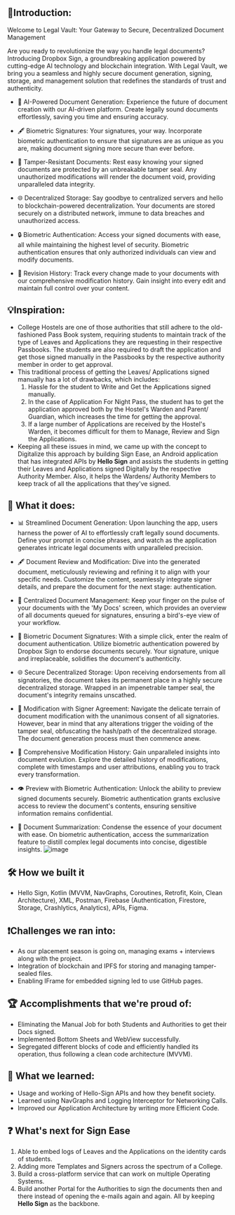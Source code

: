 ## 🥁Introduction:

Welcome to Legal Vault: Your Gateway to Secure, Decentralized Document Management

Are you ready to revolutionize the way you handle legal documents? Introducing Dropbox Sign, a groundbreaking application powered by cutting-edge AI technology and blockchain integration. With Legal Vault, we bring you a seamless and highly secure document generation, signing, storage, and management solution that redefines the standards of trust and authenticity.

- 🤖 AI-Powered Document Generation:
Experience the future of document creation with our AI-driven platform. Create legally sound documents effortlessly, saving you time and ensuring accuracy.

- 🖋️ Biometric Signatures:
Your signatures, your way. Incorporate biometric authentication to ensure that signatures are as unique as you are, making document signing more secure than ever before.

- 🔏 Tamper-Resistant Documents:
Rest easy knowing your signed documents are protected by an unbreakable tamper seal. Any unauthorized modifications will render the document void, providing unparalleled data integrity.

- 🌐 Decentralized Storage:
Say goodbye to centralized servers and hello to blockchain-powered decentralization. Your documents are stored securely on a distributed network, immune to data breaches and unauthorized access.

- 🔒 Biometric Authentication:
Access your signed documents with ease, all while maintaining the highest level of security. Biometric authentication ensures that only authorized individuals can view and modify documents.

- 📜 Revision History:
Track every change made to your documents with our comprehensive modification history. Gain insight into every edit and maintain full control over your content.

## 💡Inspiration:

- College Hostels are one of those authorities that still adhere to the old-fashioned Pass Book system,
  requiring students to maintain track of the type of Leaves and Applications they are requesting in
  their respective Passbooks. The students are also required to draft the application and get those
  signed manually in the Passbooks by the respective authority member in order to get approval.
- This traditional process of getting the Leaves/ Applications signed manually has a lot of drawbacks,
  which includes:
  1. Hassle for the student to Write and Get the Applications signed manually.
  2. In the case of Application For Night Pass, the student has to get the application approved both by the 
     Hostel's Warden and Parent/ Guardian, which increases the time for getting the approval.
  3. If a large number of Applications are received by the Hostel's Warden, it becomes difficult for
     them to Manage, Review and Sign the Applications.
- Keeping all these issues in mind, we came up with the concept to Digitalize this approach by building
  Sign Ease, an Android application that has integrated APIs by **Hello Sign** and assists the students 
  in getting their Leaves and Applications signed Digitally by the respective Authority Member. Also, it 
  helps the Wardens/ Authority Members to keep track of all the applications that they've signed.


## 💬 What it does:

- 📊 Streamlined Document Generation: Upon launching the app, users harness the power of AI to effortlessly craft legally sound documents. Define your prompt in concise phrases, and watch as the application generates intricate legal documents with unparalleled precision.

- 🖋️ Document Review and Modification: Dive into the generated document, meticulously reviewing and refining it to align with your specific needs. Customize the content, seamlessly integrate signer details, and prepare the document for the next stage: authentication.

- 📑 Centralized Document Management: Keep your finger on the pulse of your documents with the 'My Docs' screen, which provides an overview of all documents queued for signatures, ensuring a bird's-eye view of your workflow.

- 🔏 Biometric Document Signatures: With a simple click, enter the realm of document authentication. Utilize biometric authentication powered by Dropbox Sign to endorse documents securely. Your signature, unique and irreplaceable, solidifies the document's authenticity.

- 🌐 Secure Decentralized Storage: Upon receiving endorsements from all signatories, the document takes its permanent place in a highly secure decentralized storage. Wrapped in an impenetrable tamper seal, the document's integrity remains unscathed.

- 🔀 Modification with Signer Agreement: Navigate the delicate terrain of document modification with the unanimous consent of all signatories. However, bear in mind that any alterations trigger the voiding of the tamper seal, obfuscating the hash/path of the decentralized storage. The document generation process must then commence anew.

- 📅 Comprehensive Modification History: Gain unparalleled insights into document evolution. Explore the detailed history of modifications, complete with timestamps and user attributions, enabling you to track every transformation.

- 👁️ Preview with Biometric Authentication: Unlock the ability to preview signed documents securely. Biometric authentication grants exclusive access to review the document's contents, ensuring sensitive information remains confidential.

- 📃 Document Summarization: Condense the essence of your document with ease. On biometric authentication, access the summarization feature to distill complex legal documents into concise, digestible insights.
![image](https://github.com/aniketk13/LegalVault/assets/73310532/c1167b74-b156-401c-ab16-375fb3014df5)

## 🛠 How we built it

- Hello Sign, Kotlin (MVVM, NavGraphs, Coroutines, Retrofit, Koin, Clean Architecture), XML, Postman, Firebase (Authentication, Firestore, Storage, Crashlytics, Analytics), APIs, Figma.

## ❗Challenges we ran into:

- As our placement season is going on, managing exams + interviews along with the project.
- Integration of blockchain and IPFS for storing and managing tamper-sealed files.
- Enabling IFrame for embedded signing led to use GitHub pages.

## 🏆 Accomplishments that we're proud of:
- Eliminating the Manual Job for both Students and Authorities to get their Docs signed.
- Implemented Bottom Sheets and WebView successfully.
- Segregated different blocks of code and efficiently handled its operation, thus following a clean code architecture (MVVM).

## 📙 What we learned:
- Usage and working of Hello-Sign APIs and how they benefit society.
- Learned using NavGraphs and Logging Interceptor for Networking Calls.
- Improved our Application Architecture by writing more Efficient Code.

## ❓ What's next for Sign Ease

1. Able to embed logs of Leaves and the Applications on the identity cards of students.
2. Adding more Templates and Signers across the spectrum of a College.
3. Build a cross-platform service that can work on multiple Operating Systems.
4. Build another Portal for the Authorities to sign the documents then and there instead of
   opening the e-mails again and again. All by keeping **Hello Sign** as the backbone.
   
##
